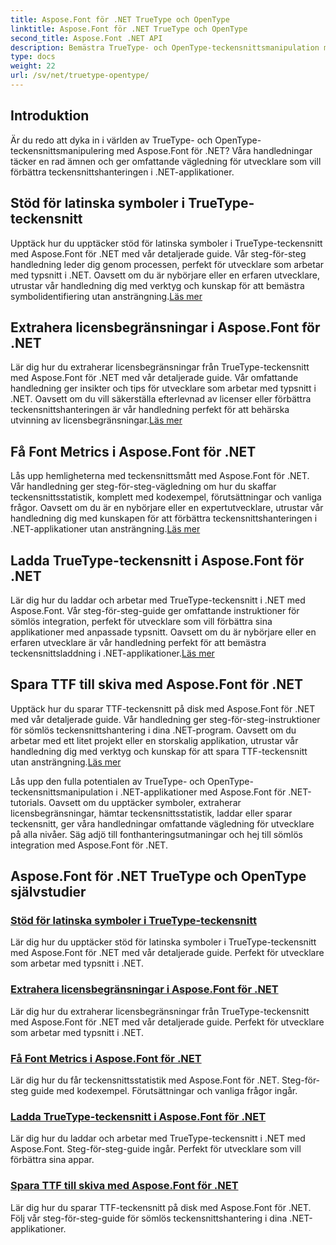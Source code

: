 ```yaml
---
title: Aspose.Font för .NET TrueType och OpenType
linktitle: Aspose.Font för .NET TrueType och OpenType
second_title: Aspose.Font .NET API
description: Bemästra TrueType- och OpenType-teckensnittsmanipulation med Aspose.Font för .NET-tutorials. Lär dig att upptäcka symboler, extrahera licensbegränsningar. ladda och spara teckensnitt.
type: docs
weight: 22
url: /sv/net/truetype-opentype/
---
```


## Introduktion

Är du redo att dyka in i världen av TrueType- och OpenType-teckensnittsmanipulering med Aspose.Font för .NET? Våra handledningar täcker en rad ämnen och ger omfattande vägledning för utvecklare som vill förbättra teckensnittshanteringen i .NET-applikationer.

## Stöd för latinska symboler i TrueType-teckensnitt

Upptäck hur du upptäcker stöd för latinska symboler i TrueType-teckensnitt med Aspose.Font för .NET med vår detaljerade guide. Vår steg-för-steg handledning leder dig genom processen, perfekt för utvecklare som arbetar med typsnitt i .NET. Oavsett om du är nybörjare eller en erfaren utvecklare, utrustar vår handledning dig med verktyg och kunskap för att bemästra symbolidentifiering utan ansträngning.[Läs mer](./detect-latin-symbols-support-truetype-fonts/)

## Extrahera licensbegränsningar i Aspose.Font för .NET

 Lär dig hur du extraherar licensbegränsningar från TrueType-teckensnitt med Aspose.Font för .NET med vår detaljerade guide. Vår omfattande handledning ger insikter och tips för utvecklare som arbetar med typsnitt i .NET. Oavsett om du vill säkerställa efterlevnad av licenser eller förbättra teckensnittshanteringen är vår handledning perfekt för att behärska utvinning av licensbegränsningar.[Läs mer](./extract-license-restrictions/)

## Få Font Metrics i Aspose.Font för .NET

Lås upp hemligheterna med teckensnittsmått med Aspose.Font för .NET. Vår handledning ger steg-för-steg-vägledning om hur du skaffar teckensnittsstatistik, komplett med kodexempel, förutsättningar och vanliga frågor. Oavsett om du är en nybörjare eller en expertutvecklare, utrustar vår handledning dig med kunskapen för att förbättra teckensnittshanteringen i .NET-applikationer utan ansträngning.[Läs mer](./get-font-metrics/)

## Ladda TrueType-teckensnitt i Aspose.Font för .NET

 Lär dig hur du laddar och arbetar med TrueType-teckensnitt i .NET med Aspose.Font. Vår steg-för-steg-guide ger omfattande instruktioner för sömlös integration, perfekt för utvecklare som vill förbättra sina applikationer med anpassade typsnitt. Oavsett om du är nybörjare eller en erfaren utvecklare är vår handledning perfekt för att bemästra teckensnittsladdning i .NET-applikationer.[Läs mer](./load-truetype-fonts/)

## Spara TTF till skiva med Aspose.Font för .NET

Upptäck hur du sparar TTF-teckensnitt på disk med Aspose.Font för .NET med vår detaljerade guide. Vår handledning ger steg-för-steg-instruktioner för sömlös teckensnittshantering i dina .NET-program. Oavsett om du arbetar med ett litet projekt eller en storskalig applikation, utrustar vår handledning dig med verktyg och kunskap för att spara TTF-teckensnitt utan ansträngning.[Läs mer](./save-ttf-to-disc/)

Lås upp den fulla potentialen av TrueType- och OpenType-teckensnittsmanipulation i .NET-applikationer med Aspose.Font för .NET-tutorials. Oavsett om du upptäcker symboler, extraherar licensbegränsningar, hämtar teckensnittsstatistik, laddar eller sparar teckensnitt, ger våra handledningar omfattande vägledning för utvecklare på alla nivåer. Säg adjö till fonthanteringsutmaningar och hej till sömlös integration med Aspose.Font för .NET. 
## Aspose.Font för .NET TrueType och OpenType självstudier
### [Stöd för latinska symboler i TrueType-teckensnitt](./detect-latin-symbols-support-truetype-fonts/)
Lär dig hur du upptäcker stöd för latinska symboler i TrueType-teckensnitt med Aspose.Font för .NET med vår detaljerade guide. Perfekt för utvecklare som arbetar med typsnitt i .NET.
### [Extrahera licensbegränsningar i Aspose.Font för .NET](./extract-license-restrictions/)
Lär dig hur du extraherar licensbegränsningar från TrueType-teckensnitt med Aspose.Font för .NET med vår detaljerade guide. Perfekt för utvecklare som arbetar med typsnitt i .NET.
### [Få Font Metrics i Aspose.Font för .NET](./get-font-metrics/)
Lär dig hur du får teckensnittsstatistik med Aspose.Font för .NET. Steg-för-steg guide med kodexempel. Förutsättningar och vanliga frågor ingår.
### [Ladda TrueType-teckensnitt i Aspose.Font för .NET](./load-truetype-fonts/)
Lär dig hur du laddar och arbetar med TrueType-teckensnitt i .NET med Aspose.Font. Steg-för-steg-guide ingår. Perfekt för utvecklare som vill förbättra sina appar.
### [Spara TTF till skiva med Aspose.Font för .NET](./save-ttf-to-disc/)
Lär dig hur du sparar TTF-teckensnitt på disk med Aspose.Font för .NET. Följ vår steg-för-steg-guide för sömlös teckensnittshantering i dina .NET-applikationer.